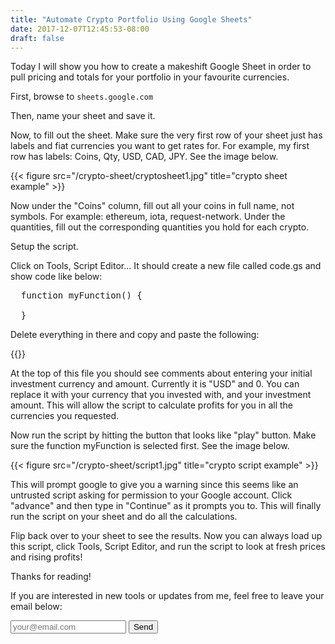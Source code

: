```yaml
---
title: "Automate Crypto Portfolio Using Google Sheets"
date: 2017-12-07T12:45:53-08:00
draft: false
---
```


Today I will show you how to create a makeshift Google Sheet in order to pull pricing and totals for your portfolio in your favourite currencies.

First, browse to ```sheets.google.com```

Then, name your sheet and save it. 

Now, to fill out the sheet. Make sure the very first row of your sheet just has labels and fiat currencies you want to get rates for. For example, my first row has labels:  Coins, Qty, USD, CAD, JPY. See the image below.




{{< figure src="/crypto-sheet/cryptosheet1.jpg" title="crypto sheet example" >}}



Now under the "Coins" column, fill out all your coins in full name, not symbols. For example: ethereum, iota, request-network. Under the quantities, fill out the corresponding quantities you hold for each crypto.

Setup the script.

Click on Tools, Script Editor...  It should create a new file called code.gs and show code like below:

<pre>
  function myFunction() {
  
  }
</pre>

Delete everything in there and copy and paste the following:

{{<gist johnny-coin fc5769e9fbbf5bdd880289733220e589>}}

At the top of this file you should see comments about entering your initial investment currency and amount. Currently it is "USD" and 0. You can replace it with your currency that you invested with, and your investment amount. This will allow the script to calculate profits for you in all the currencies you requested.

Now run the script by hitting the button that looks like "play" button. Make sure the function myFunction is selected first. See the image below.

{{< figure src="/crypto-sheet/script1.jpg" title="crypto script example" >}}

This will prompt google to give you a warning since this seems like an untrusted script asking for permission to your Google account. Click "advance" and then type in "Continue" as it prompts you to. This will finally run the script on your sheet and do all the calculations.

Flip back over to your sheet to see the results. Now you can always load up this script, click Tools, Script Editor, and run the script to look at fresh prices and rising profits!

Thanks for reading!

If you are interested in new tools or updates from me, feel free to leave your email below:

<form action="https://formspree.io/jccryptoblogger@gmail.com"
      method="POST">
      <!-- honeypot field which will cause formspree to throw away this response if filled. -->
    <input type="text" name="_gotcha" style="display:none" />
    <input type="email" placeholder="your@email.com" name="_replyto">
    <input type="submit" value="Send">
</form> 